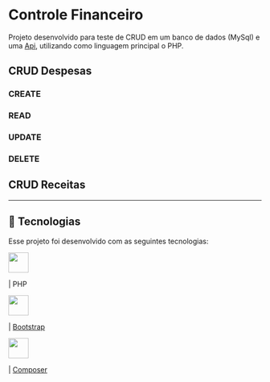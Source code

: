 # Controle Financeiro

Projeto desenvolvido para teste de CRUD em um banco de dados (MySql) e uma [Api](https://63d04fc0e52f587829afcc9f.mockapi.io/receitas), utilizando como linguagem principal o PHP.

## CRUD Despesas

### CREATE

### READ

### UPDATE

### DELETE

## CRUD Receitas
<hr/>

## 🚀 Tecnologias

Esse projeto foi desenvolvido com as seguintes tecnologias:

<div style="display:inline"><img height="40" src="https://cdn.jsdelivr.net/gh/devicons/devicon/icons/php/php-plain.svg" /><p> | PHP </p></div>
<div><img height="40" src="https://cdn.jsdelivr.net/gh/devicons/devicon/icons/bootstrap/bootstrap-original.svg" /><p> | <a href="https://getbootstrap.com/">Bootstrap</a></p></div>
<div><img height=40" src="https://cdn.jsdelivr.net/gh/devicons/devicon/icons/composer/composer-original.svg" /><p> | <a href="https://getbootstrap.com/">Composer</a></p></div>
